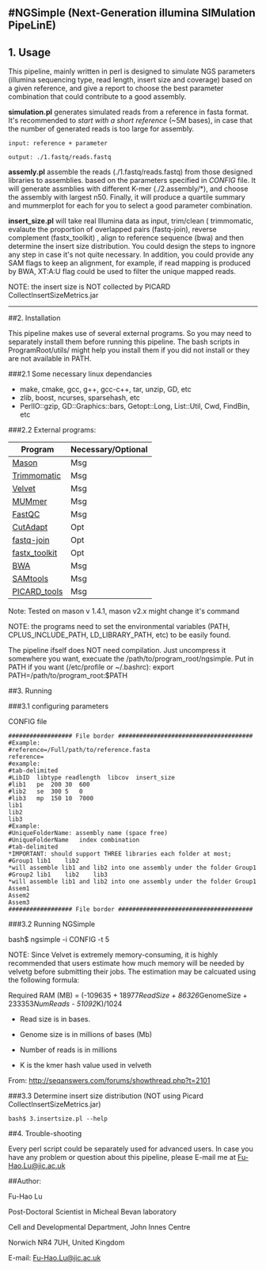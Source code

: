 #NGSimple (Next-Generation illumina SIMulation PipeLinE) 
------------------------------------------------------------------
## 1. Usage

This pipeline, mainly written in perl is designed to simulate NGS 
parameters (illumina sequencing type, read length, insert size and
 coverage) based on a given reference, and give a report to choose
 the best parameter combination that could contribute to a good 
assembly.

**simulation.pl** generates simulated reads from a reference in fasta
 format. It's recommended to *start with a short reference* (~5M 
bases), in case that the number of generated reads is too large for
 assembly.

    input: reference + parameter

    output: ./1.fastq/reads.fastq

**assemly.pl** assemble the reads (./1.fastq/reads.fastq) from those 
designed libraries to assemblies. based on the parameters specified 
in *CONFIG* file. It will generate assmblies with different K-mer 
(./2.assembly/*), and choose the assembly with largest n50. Finally,
 it will produce a quartile summary and mummerplot for each for you 
to select a good parameter combination.

**insert_size.pl** will take real Illumina data as input, trim/clean (
trimmomatic, evalaute the proportion of overlapped pairs (fastq-join),
 reverse complement (fastx_toolkit) , align to reference sequence 
(bwa) and then determine the insert size distribution. You could 
design the steps to ingnore any step in case it's not quite necessary. 
In addition, you could provide any SAM flags to keep an alignment, 
for example, if read mapping is produced by BWA, XT:A:U flag could be
 used to filter the unique mapped reads.

NOTE: the insert size is NOT collected by PICARD CollectInsertSizeMetrics.jar

----------------------------------------------------------------------

##2. Installation

This pipeline makes use of several external programs. So you may need to 
separately install them before running this pipeline. The bash scripts in
 ProgramRoot/utils/ might help you install them if you did not install or 
they are not available in PATH. 

###2.1 Some necessary linux dependancies

*    make, cmake, gcc, g++, gcc-c++, tar, unzip, GD, etc
*    zlib, boost, ncurses, sparsehash, etc
*    PerlIO::gzip, GD::Graphics::bars, Getopt::Long, List::Util, Cwd, FindBin, etc

###2.2 External programs:

**Program** | **Necessary/Optional**
----------- | ----------------------
[Mason](https://www.seqan.de/projects/mason/) | Msg
[Trimmomatic](http://www.usadellab.org/cms/?page=trimmomatic) | Msg
[Velvet](https://www.ebi.ac.uk/~zerbino/velvet/) | Msg
[MUMmer](http://mummer.sourceforge.net/) | Msg
[FastQC](http://www.bioinformatics.babraham.ac.uk/projects/fastqc/) | Msg
[CutAdapt](https://code.google.com/p/cutadapt/) | Opt
[fastq-join](https://code.google.com/p/ea-utils/) | Opt
[fastx_toolkit](http://hannonlab.cshl.edu/fastx_toolkit/index.html) | Opt
[BWA](http://bio-bwa.sourceforge.net/) | Msg
[SAMtools](http://samtools.sourceforge.net/) | Msg
[PICARD_tools](http://picard.sourceforge.net/) | Msg


Note: Tested on mason v 1.4.1, mason v2.x might change it's command

NOTE: the programs need to set the environmental variables (PATH, 
CPLUS_INCLUDE_PATH, LD_LIBRARY_PATH, etc) to be easily found. 

The pipeline ifself does NOT need compilation. Just uncompress it somewhere
 you want, execuate the /path/to/program_root/ngsimple. Put in PATH if 
you want (/etc/profile or ~/.bashrc): 
	export PATH=/path/to/program_root:$PATH


##3. Running

###3.1 configuring parameters

CONFIG file

	################## File border ######################################
	#Example:
	#reference=/Full/path/to/reference.fasta
	reference=
	#example:
	#tab-delimited
	#LibID	libtype	readlength	libcov	insert_size
	#lib1	pe	200	30	600
	#lib2	se	300	5	0
	#lib3	mp	150	10	7000
	lib1
	lib2
	lib3
	#Example:
	#UniqueFolderName: assembly name (space free)
	#UniqueFolderName	index combination
	#tab-delimited
	*IMPORTANT: should support THREE libraries each folder at most;
	#Group1	lib1	lib2
	*will assemble lib1 and lib2 into one assembly under the folder Group1
	#Group2	lib1	lib2	lib3
	*will assemble lib1 and lib2 into one assembly under the folder Group1
	Assem1
	Assem2
	Assem3
	################## File border ######################################


###3.2 Running NGSimple

bash$ ngsimple -i CONFIG -t 5

NOTE: Since Velvet is extremely memory-consuming, it is highly recommended 
that users estimate how much memory will be needed by velvetg before 
submitting their jobs. The estimation may be calcuated using the following 
formula:

Required RAM (MB) = (-109635 + 18977*ReadSize + 86326*GenomeSize + 233353*NumReads - 51092*K)/1024

+ Read size is in bases.

+ Genome size is in millions of bases (Mb)

+ Number of reads is in millions

+ K is the kmer hash value used in velveth

From: http://seqanswers.com/forums/showthread.php?t=2101


###3.3 Determine insert size distribution (NOT using Picard CollectInsertSizeMetrics.jar)

	bash$ 3.insertsize.pl --help

##4. Trouble-shooting

Every perl script could be separately used for advanced users. In case
 you have any problem or question about this pipeline, please E-mail 
me at <Fu-Hao.Lu@jic.ac.uk>


##Author:

Fu-Hao Lu

Post-Doctoral Scientist in Micheal Bevan laboratory

Cell and Developmental Department, John Innes Centre

Norwich NR4 7UH, United Kingdom

E-mail: <Fu-Hao.Lu@jic.ac.uk>
